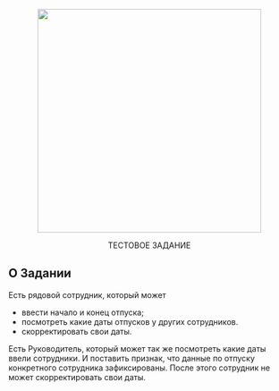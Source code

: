 <p align="center"><a href="https://laravel.com" target="_blank"><img src="https://raw.githubusercontent.com/laravel/art/master/logo-lockup/5%20SVG/2%20CMYK/1%20Full%20Color/laravel-logolockup-cmyk-red.svg" width="400"></a></p>

<p align="center">
ТЕСТОВОЕ ЗАДАНИЕ
</p>

## О Задании

Есть рядовой сотрудник, который может
- ввести начало и конец отпуска;
- посмотреть какие даты отпусков у других сотрудников.
- скорректировать свои даты.

Есть Руководитель, который может так же посмотреть какие даты ввели сотрудники. И поставить признак, что данные по отпуску конкретного сотрудника зафиксированы.
После этого сотрудник не может скорректировать свои даты.
